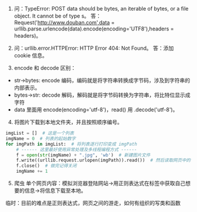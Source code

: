1. 问：TypeError: POST data should be bytes, an iterable of bytes, or a file object. It cannot be of type s。
答：Request('http://www.douban.com',data  = urllib.parse.urlencode(data).encode(encoding='UTF8'),headers = headers)。 

2. 问：urllib.error.HTTPError: HTTP Error 404: Not Found。
答：添加 cookie 信息。

3. encode 和 decode 区别：
* str->bytes: encode 编码，编码就是将字符串转换成字节码，涉及到字符串的内部表示。
* bytes->str: decode 解码，解码就是将字节码转换为字符串，将比特位显示成字符
* data 里面用 encode(encoding='utf-8')，read() 用 .decode('utf-8')。

4. 将图片下载到本地文件夹，并且按照顺序编号。
```python
imgList = []  # 这是一个列表
imgName = 0  # 列表的起始数字
for imgPath in imgList:  # 将列表逐行打印变成 imgPath
    # ------ 这里最好使用异常处理及多线程编程方式 ------
    f = open(str(imgName) + ".jpg", 'wb')  # 新建图片文件
    f.write((urllib.request.urlopen(imgPath)).read())  # 然后读取网页中的图片文件读取然后写入之前建好的文件中
    f.close()  # 做完记得关闭
    imgName += 1
```

5. 爬虫
单个网页内容：模拟浏览器登陆网站→用正则表达式在标签中获取自己想要的信息→将信息下载至本地。

临时：目前的难点是正则表达式，网页之间的游走，如何有组织的写类和函数